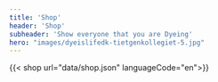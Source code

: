 ```yaml
---
title: 'Shop'
header: 'Shop'
subheader: 'Show everyone that you are Dyeing'
hero: "images/dyeislifedk-tietgenkollegiet-5.jpg"
---
```


{{< shop url="data/shop.json" languageCode="en">}}
